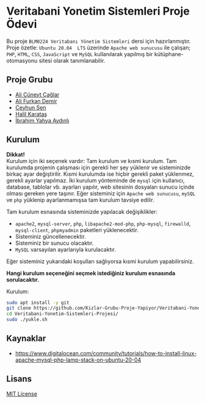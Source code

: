 # Veritabani Yonetim Sistemleri Proje Ödevi

Bu proje `BLM0224 Veritabanı Yönetim Sistemleri` dersi için hazırlanmıştır. Proje özetle: `Ubuntu 20.04  LTS` üzerinde `Apache web sunucusu` ile çalışan; `PHP`, `HTML`, `CSS`, `JavaScript` ve `MySQL` kullanılarak yapılmış bir kütüphane-otomasyonu sitesi olarak tanımlanabilir.

## Proje Grubu

* [Ali Cüneyt Çağlar](https://github.com/CuneytCaglar)
* [Ali Furkan Demir](https://github.com/AliFurkanDemir)
* [Ceyhun Şen](https://github.com/ceyhunsen)
* [Halil Karataş](https://github.com/hll-krts)
* [İbrahim Yahya Aydınlı](https://github.com/ibrahimyahyaaydinli)

## Kurulum

**Dikkat!**  
Kurulum için iki seçenek vardır: Tam kurulum ve kısmi kurulum. Tam kurulumda projenin çalışması için gerekli her şey yüklenir ve sisteminizde birkaç ayar değiştirilir. Kısmi kurulumda ise hiçbir gerekli paket yüklenmez, gerekli ayarlar yapılmaz. İki kurulum yönteminde de `mysql` için kullanıcı, database, tablolar vb. ayarları yapılır, web sitesinin dosyaları sunucu içinde olması gereken yere taşınır. Eğer sisteminiz için `Apache web sunucusu`, `mySQL` ve `php` yüklenip ayarlanmamışsa tam kurulum tavsiye edilir.  

Tam kurulum esnasında sisteminizde yapılacak değişiklikler:

* `apache2`, `mysql-server`, `php`, `libapache2-mod-php`, `php-mysql`, `firewalld`, `mysql-client`, `phpmyadmin` paketleri yüklenecektir.
* Sisteminiz güncellenecektir.
* Sisteminiz bir sunucu olacaktır.
* `MySQL` varsayılan ayarlarıyla kurulacaktır.

Eğer sisteminiz yukarıdaki koşulları sağlıyorsa kısmi kurulum yapabilirsiniz.  

**Hangi kurulum seçeneğini seçmek istediğiniz kurulum esnasında sorulacaktır.**  

Kurulum:

```bash
sudo apt install -y git
git clone https://github.com/Kizlar-Grubu-Proje-Yapiyor/Veritabani-Yonetim-Sistemleri-Projesi.git
cd Veritabani-Yonetim-Sistemleri-Projesi/
sudo ./yukle.sh
```

## Kaynaklar

* https://www.digitalocean.com/community/tutorials/how-to-install-linux-apache-mysql-php-lamp-stack-on-ubuntu-20-04

## Lisans
[MIT License](LICENSE)
